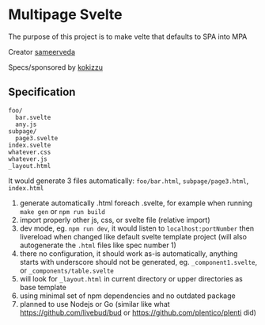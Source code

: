 # Multipage Svelte

The purpose of this project is to make velte that defaults to SPA into MPA

Creator [sameerveda](//github.com/sameerveda)

Specs/sponsored by [kokizzu](//github.com/kokizzu)

## Specification

```shell
foo/
  bar.svelte
  any.js
subpage/
  page3.svelte
index.svelte
whatever.css
whatever.js
_layout.html
```

It would generate 3 files automatically: `foo/bar.html`, `subpage/page3.html`, `index.html`

1. generate automatically .html foreach .svelte, for example when running `make gen` or `npm run build`
2. import properly other js, css, or svelte file (relative import)
3. dev mode, eg. `npm run dev`, it would listen to `localhost:portNumber` then livereload when changed like default svelte template project (will also autogenerate the `.html` files like spec number 1)
4. there no configuration, it should work as-is automatically, anything starts with underscore should not be generated, eg. `_component1.svelte`, or `_components/table.svelte`
5. will look for `_layout.html` in current directory or upper directories as base template
6. using minimal set of npm dependencies and no outdated package
7. planned to use Nodejs or Go (similar like what https://github.com/livebud/bud or https://github.com/plentico/plenti did)
